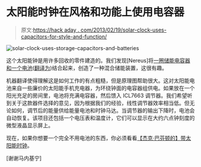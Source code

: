 # 太阳能时钟在风格和功能上使用电容器

> 原文:[https://hack aday . com/2013/02/19/solar-clock-uses-capacitors-for-style-and-function/](https://hackaday.com/2013/02/19/solar-clock-uses-capacitors-for-style-and-function/)

![solar-clock-uses-storage-capacitors-and-batteries](../Images/d050ffb4404cb5dfe827fcc6d15e352c.png)

这个太阳能钟是用许多回收的零件建造的。我们发现[Nereus]将[一圈储能电容器和一个电池](http://www.elektroda.pl/rtvforum/topic2502855.html)([翻译为](http://translate.google.com/translate?sl=auto&tl=en&js=n&prev=_t&hl=en&ie=UTF-8&eotf=1&u=http%3A%2F%2Fwww.elektroda.pl%2Frtvforum%2Ftopic2502855.html))结合起来，创造了一种混合储能装置，这很有趣。

机器翻译使得理解这是如何工作的有点粗糙，但是原理图帮助很大。这对太阳能电池来自一些廉价的太阳能手机充电器，为环绕钟面的电容器组供电。如果放在一个阳光充足的房间里，电池将充满电容器，然后馈入 ICL7663 调节器。我们希望听到关于这款器件选择的意见，因为根据我们的经验，线性调节器效率相当低。但无论如何，调节后的能量供给能量电池和时钟马达。当调节器的输出下降时，电池会自动恢复。该项目还包括一个电压表和温度计，它们可以显示在大约六点钟刻度的微型液晶显示屏上。

现在，如果你想要一个完全不用电池的东西，你必须看看[【杰克·巴芬顿的】带太阳能时钟](http://hackaday.com/2011/12/19/jacks-solar-powered-clock/)。

[谢谢马内基宁]